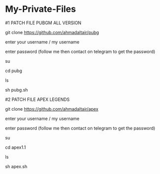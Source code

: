 # My-Private-Files 


#1 PATCH FILE PUBGM ALL VERSION 

git clone https://github.com/ahmadaltair/pubg 

enter your username / my username 

enter password (follow me then contact on telegram to get the password) 

su 

cd pubg 

ls 

sh pubg.sh 


#2 PATCH FILE APEX LEGENDS 

git clone https://github.com/ahmadaltair/apex 

enter your username / my username 

enter password (follow me then contact on telegram to get the password)

su

cd apex1.1

ls 

sh apex.sh



